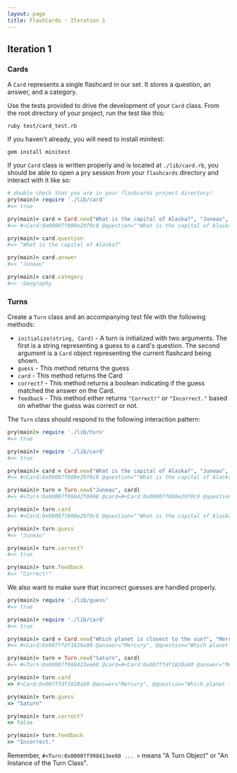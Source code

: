 ```yaml
---
layout: page
title: FlashCards - Iteration 1
---
```


## Iteration 1

### Cards

A `Card` represents a single flashcard in our set. It stores a question, an answer, and a category.

Use the tests provided to drive the development of your `Card` class. From the root directory of your project, run the test like this:

```
ruby test/card_test.rb
```

If you haven't already, you will need to install minitest:

```
gem install minitest
```

If your `Card` class is written properly and is located at `./lib/card.rb`, you should be able to open a pry session from your `flashcards` directory and interact with it like so:

```ruby
# double check that you are in your flashcards project directory!
pry(main)> require './lib/card'
#=> true

pry(main)> card = Card.new("What is the capital of Alaska?", "Juneau", :Geography)
#=> #<Card:0x00007f800e29f0c8 @question=""What is the capital of Alaska?", @answer="Juneau", @category=:Geography>

pry(main)> card.question
#=> "What is the capital of Alaska?"

pry(main)> card.answer
#=> "Juneau"

pry(main)> card.category
#=> :Geography
```


### Turns

Create a `Turn` class and an accompanying test file with the following methods:

* `initialize(string, Card)` - A turn is initialized with two arguments. The first is a string representing a guess to a card's question. The second argument is a `Card` object representing the current flashcard being shown.
* `guess` - This method returns the guess
* `card` - This method returns the Card
* `correct?` - This method returns a boolean indicating if the guess matched the answer on the Card.
* `feedback` - This method either returns `"Correct!"` or `"Incorrect."` based on whether the guess was correct or not.

The `Turn` class should respond to the following interaction pattern:

```ruby
pry(main)> require './lib/turn'
#=> true

pry(main)> require './lib/card'
#=> true

pry(main)> card = Card.new("What is the capital of Alaska?", "Juneau", :Geography)
#=> #<Card:0x00007f800e29f0c8 @question=""What is the capital of Alaska?", @answer="Juneau", @category=:Geography>

pry(main)> turn = Turn.new("Juneau", card)
#=> #<Turn:0x00007f99842f0998 @card=#<Card:0x00007f800e29f0c9 @question=""What is the capital of Alaska?", @answer="Juneau", @guess="Juneau">

pry(main)> turn.card
#=> #<Card:0x00007f800e29f0c8 @question=""What is the capital of Alaska?", @answer="Juneau", @category=:Geography>

pry(main)> turn.guess
#=> "Juneau"

pry(main)> turn.correct?
#=> true

pry(main)> turn.feedback
#=> "Correct!"
```

We also want to make sure that incorrect guesses are handled properly.

```ruby
pry(main)> require './lib/guess'
#=> true

pry(main)> require './lib/card'
#=> true

pry(main)> card = Card.new("Which planet is closest to the sun?", "Mercury", :STEM)
#=> #<Card:0x007ffdf1820a90 @answer="Mercury", @question="Which planet is closest to the sun?", @category=:STEM>

pry(main)> turn = Turn.new("Saturn", card)
#=> #<Turn:0x00007f998413ee60 @card=#<Card:0x007ffdf1820a90 @answer="Mercury", @question="Which planet is closest to the sun?", @category=:STEM>, @guess="Saturn">

pry(main)> turn.card
=> #<Card:0x007ffdf1820a90 @answer="Mercury", @question="Which planet is closest to the sun?", @category=:STEM>

pry(main)> turn.guess
=> "Saturn"

pry(main)> turn.correct?
=> false

pry(main)> turn.feedback
=> "Incorrect."
```

Remember, `#<Turn:0x00007f998413ee60 ... >` means "A Turn Object" or "An Instance of the Turn Class".
